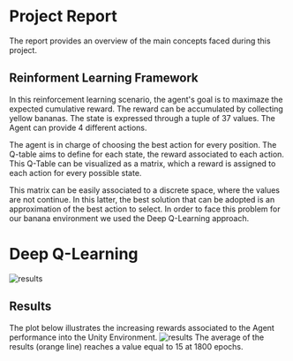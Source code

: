# Project Report

The report provides an overview of the main concepts faced during this project. 

## Reinforment Learning Framework

In this reinforcement learning scenario, the agent's goal is to maximaze the expected cumulative reward. The reward can be accumulated by collecting yellow bananas. The state is expressed through a tuple of 37 values. The Agent can provide 4 different actions. 

The agent is in charge of choosing the best action for every position. The Q-table aims to define for each state, the reward associated to each action. This Q-Table can be visualized as a matrix, which a reward is assigned to each action for every possible state. 

This matrix can be easily associated to a discrete space, where the values are not continue. In this latter, the best solution that can be adopted is an approximation of the best action to select. In order to face this problem for our banana environment we used the Deep Q-Learning approach.

# Deep Q-Learning


![results](https://cdn-images-1.medium.com/max/1600/1*T54Ngd-b_CKcP3N6hyXLVg.png)


##  Results

The plot below illustrates the increasing rewards associated to the Agent performance into the Unity Environment.
![results](https://github.com/IvanVigor/Deep-Q-Learning-Network-Unity-collector/blob/master/pictures/DQN_Agent_Performances.png)
The average of the results (orange line) reaches a value equal to 15 at 1800 epochs.
